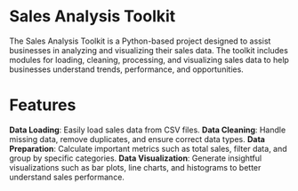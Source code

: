 
# Sales Analysis Toolkit
The Sales Analysis Toolkit is a Python-based project designed to assist businesses in analyzing and visualizing their sales data. The toolkit includes modules for loading, cleaning, processing, and visualizing sales data to help businesses understand trends, performance, and opportunities.

# Features
**Data Loading**: Easily load sales data from CSV files.
**Data Cleaning**: Handle missing data, remove duplicates, and ensure correct data types.
**Data Preparation**: Calculate important metrics such as total sales, filter data, and group by specific categories.
**Data Visualization**: Generate insightful visualizations such as bar plots, line charts, and histograms to better understand sales performance.
